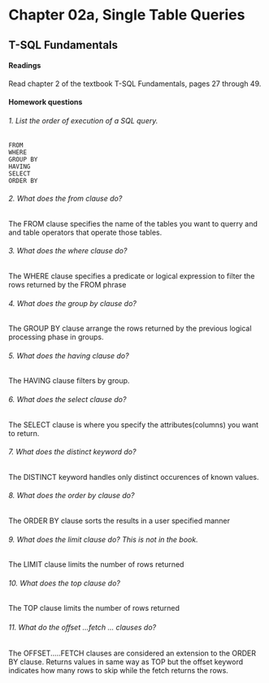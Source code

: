 # Chapter 02a, Single Table Queries
## T-SQL Fundamentals
#### Readings
Read chapter 2 of the textbook T-SQL Fundamentals, pages 27 through 49.
#### Homework questions
###### 1. List the order of execution of a SQL query.
```
FROM
WHERE
GROUP BY
HAVING
SELECT
ORDER BY
```
###### 2. What does the from clause do?
The FROM clause specifies the name of the tables you want to querry and and table operators that operate those tables.

###### 3. What does the where clause do?
The WHERE clause specifies a predicate or logical expression to filter the rows returned by the FROM phrase

###### 4. What does the group by clause do?
The GROUP BY clause arrange the rows returned by the previous logical processing phase in groups.

###### 5. What does the having clause do?
The HAVING clause filters by group.

###### 6. What does the select clause do?
The SELECT clause is where you specify the attributes(columns) you want to return.

###### 7. What does the distinct keyword do?
The DISTINCT keyword handles only distinct occurences of known values.

###### 8. What does the order by clause do?
The ORDER BY clause sorts the results in a user specified manner

###### 9. What does the limit clause do? This is not in the book.
The LIMIT clause limits the number of rows returned

###### 10. What does the top clause do?
The TOP clause limits the number of rows returned

###### 11. What do the oﬀset ...fetch ... clauses do?
The OFFSET.....FETCH clauses are considered an extension to the ORDER BY clause. Returns values in same way as TOP but the offset keyword indicates how many rows to skip while the fetch returns the rows.
